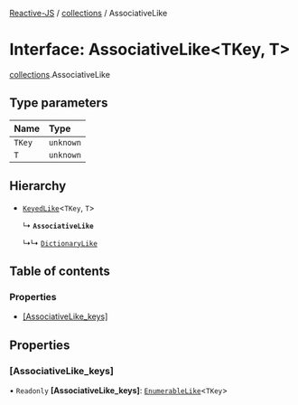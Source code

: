 [Reactive-JS](../README.md) / [collections](../modules/collections.md) / AssociativeLike

# Interface: AssociativeLike<TKey, T\>

[collections](../modules/collections.md).AssociativeLike

## Type parameters

| Name | Type |
| :------ | :------ |
| `TKey` | `unknown` |
| `T` | `unknown` |

## Hierarchy

- [`KeyedLike`](collections.KeyedLike.md)<`TKey`, `T`\>

  ↳ **`AssociativeLike`**

  ↳↳ [`DictionaryLike`](collections.DictionaryLike.md)

## Table of contents

### Properties

- [[AssociativeLike\_keys]](collections.AssociativeLike.md#[associativelike_keys])

## Properties

### [AssociativeLike\_keys]

• `Readonly` **[AssociativeLike\_keys]**: [`EnumerableLike`](collections.EnumerableLike.md)<`TKey`\>
